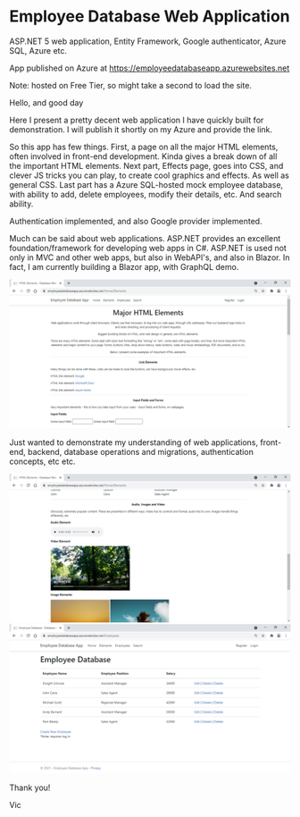 # Employee Database Web Application
ASP.NET 5 web application, Entity Framework, Google authenticator, Azure SQL, Azure etc.

App published on Azure at https://employeedatabaseapp.azurewebsites.net

Note: hosted on Free Tier, so might take a second to load the site.

Hello, and good day

Here I present a pretty decent web application I have quickly built for demonstration. I will publish it shortly on my Azure and provide the link.

So this app has few things. First, a page on all the major HTML elements, often involved in front-end development. Kinda gives a break down of all the important HTML elements.
Next part, Effects page, goes into CSS, and clever JS tricks you can play, to create cool graphics and effects. As well as general CSS. Last part has a Azure SQL-hosted mock employee database, with ability to add, delete employees, modify their details, etc. And search ability.

Authentication implemented, and also Google provider implemented.

Much can be said about web applications. ASP.NET provides an excellent foundation/framework for developing web apps in C#. ASP.NET is used not only in MVC and other web apps, but also in WebAPI's, and also in Blazor. In fact, I am currently building a Blazor app, with GraphQL demo.

![alt text](https://github.com/VBukowsky81/EmployeeDatabaseApp/blob/master/Other/Pic1.jpg)

Just wanted to demonstrate my understanding of web applications, front-end, backend, database operations and migrations, authentication concepts, etc etc.

![alt text](https://github.com/VBukowsky81/EmployeeDatabaseApp/blob/master/Other/Pic2.jpg)
![alt text](https://github.com/VBukowsky81/EmployeeDatabaseApp/blob/master/Other/Pic3.jpg)

Thank you!

Vic
